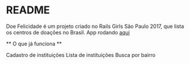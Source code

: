 # README

Doe Felicidade é um projeto criado no Rails Girls São Paulo 2017, que lista os centros de doações no Brasil.
App rodando [aqui](https://doefelicidade.herokuapp.com/)

** O que já funciona **

Cadastro de instituições
Lista de instituições
Busca por bairro
